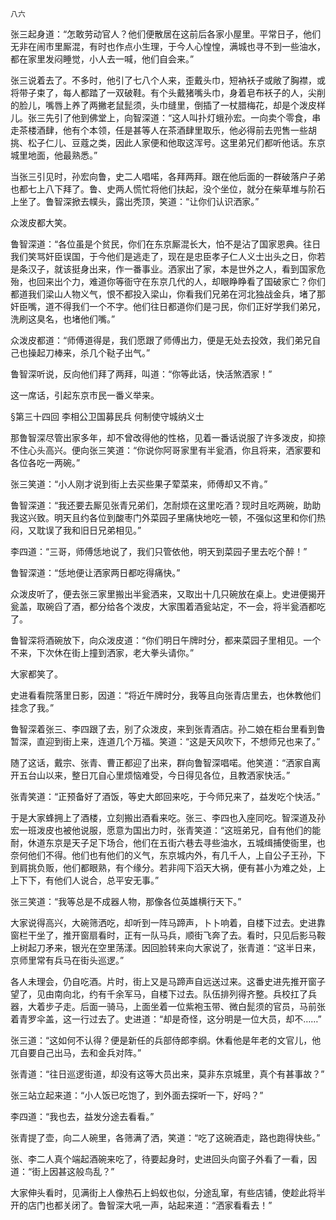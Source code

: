     八六 

   张三起身道：“怎敢劳动官人？他们便散居在这前后各家小屋里。平常日子，他们无非在闹市里厮混，有时也作点小生理，于今人心惶惶，满城也寻不到一些油水，都在家里发闷睡觉，小人去一喊，他们自会来。”

   张三说着去了。不多时，他引了七八个人来，歪戴头巾，短衲袄子或敞了胸襟，或将带子束了，每人都踏了一双破鞋。有个头戴猪嘴头巾，身着皂布袄子的人，尖削的脸儿，嘴唇上养了两撇老鼠髭须，头巾缝里，倒插了一杖腊梅花，却是个泼皮样儿。张三先引了他到佛堂上，向智深道：“这人叫扑灯蛾孙宏。一向卖个零食，串走茶楼酒肆，他有个本领，任是甚等人在茶酒肆里取乐，他必得前去兜售一些胡挑、松子仁儿、豆蔻之类，因此人家便和他取这浑号。这里弟兄们都听他话。东京城里地面，他最熟悉。”

   当张三引见时，孙宏向鲁，史二人唱喏，各拜两拜。跟在他后面的一群破落户子弟也都七上八下拜了。鲁、史两人慌忙将他们扶起，没个坐位，就分在柴草堆与阶石上坐了。鲁智深掀去幞头，露出秃顶，笑道：“让你们认识洒家。”

   众泼皮都大笑。

   鲁智深道：“各位虽是个贫民，你们在东京厮混长大，怕不是沾了国家恩典。往日我们笑骂奸臣误国，于今他们是逃走了，现在是忠臣孝子仁人义士出头之日，你若是条汉子，就该挺身出来，作一番事业。洒家出了家，本是世外之人，看到国家危殆，也回来出个力，难道你等衙守在东京几代的人，却眼睁睁看了国破家亡？你们都道我们梁山人物义气，恨不都投入梁山，你看我们兄弟在河北独战金兵，堵了那奸臣嘴，道不得我们一个不字。他们往日都道你们是刁民，你们正好学我们弟兄，洗刷这臭名，也堵他们嘴。”

   众泼皮都道：“师傅道得是，我们愿跟了师傅出力，便是无处去投效，我们弟兄自己也操起刀棒来，杀几个鞑子出气。”

   鲁智深听说，反向他们拜了两拜，叫道：“你等此话，快活煞洒家！”

   这一席话，引起东京市民一番义举来。

   §第三十四回 李相公卫国募民兵 何制使守城纳义士

   那鲁智深尽管出家多年，却不曾改得他的性格，见着一番话说服了许多泼皮，抑捺不住心头高兴。便向张三笑道：“你说你阿哥家里有半瓮酒，你且将来，洒家要和各位各吃一两碗。”

   张三笑道：“小人刚才说到街上去买些果子荤菜来，师傅却又不肯。”

   鲁智深道：“我还要去厮见张青兄弟们，怎耐烦在这里吃酒？现时且吃两碗，助助我这兴致。明天且约各位到酸枣门外菜园子里痛快地吃一顿，不强似这里和你们热闷，又耽误了我和旧日兄弟相见。”

   李四道：“三哥，师傅恁地说了，我们只管依他，明天到菜园子里去吃个醉！”

   鲁智深道：“恁地便让洒家两日都吃得痛快。”

   众泼皮听了，便去张三家里搬出半瓮洒来，又取出十几只碗放在桌上。史进便揭开瓮盖，取碗舀了酒，都分给各个泼皮，大家围着酒瓮站定，不一会，将半瓮酒都吃了。

   鲁智深将酒碗放下，向众泼皮道：“你们明日午牌时分，都来菜园子里相见。一个不来，下次休在街上撞到洒家，老大拳头请你。”

   大家都笑了。

   史进看看院落里日影，因道：“将近午牌时分，我等且向张青店里去，也休教他们挂念了我。”

   鲁智深着张三、李四跟了去，别了众泼皮，来到张青酒店。孙二娘在柜台里看到鲁暂深，直迎到街上来，连道几个万福。笑道：“这是天风吹下，不想师兄也来了。”

   随了这话，戴宗、张青、曹正都迎了出来，群向鲁智深唱喏。他笑道：“洒家自离开五台山以来，整日兀自心里烦恼难受，今日得见各位，且教洒家快活。”

   张青笑道：“正预备好了酒饭，等史大郎回来吃，于今师兄来了，益发吃个快活。”

   于是大家蜂拥上了酒楼，立刻搬出酒看来吃。张三、李四也入座同吃。智深道及孙宏一班泼皮也被他说服，愿意为国出力时，张青笑道：“这班弟兄，自有他们的能耐，休道东京是天子足下场合，他们在五街六巷去寻些油水，五城缉捕使衙里，也奈何他们不得。他们也有他们的义气，东京城内外，有几千人，上自公子王孙，下到肩挑负贩，他们都眼熟，有个缘分。若非闯下滔天大祸，便有甚小为难之处，上上下下，有他们人说合，总平安无事。”

   张三笑道：“我等总是不成器人物，那像各位英雄横行天下。”

   大家说得高兴，大碗筛洒吃，却听到一阵马蹄声，卜卜响着，自楼下过去。史进靠窗栏干坐了，推开窗扇看时，正有一队马兵，顺街飞奔了去。看时，只见后影马鞍上树起刀矛来，银光在空里荡漾。因回脸转来向大家说了，张青道：“这半日来，京师里常有兵马在街头巡逻。”

   各人未理会，仍自吃酒。片时，街上又是马蹄声自远送过来。这番史进先推开窗子望了，见由南向北，约有千余军马，自楼下过去。队伍排列得齐整。兵校扛了兵器，大着步子走。后面一骑马，上面坐着一位紫袍玉带、微白髭须的官员，马前张着青罗伞盖，这一行过去了。史进道：“却是奇怪，这分明是一位大员，却不……”

   张三道：“这如何不认得？便是新任的兵部侍郎李纲。休看他是年老的文官儿，他兀自要自己出马，去和金兵对阵。”

   张青道：“往日巡逻街道，却没有这等大员出来，莫非东京城里，真个有甚事故？”

   张三站立起来道：“小人饭已吃饱了，到外面去探听一下，好吗？”

   李四道：“我也去，益发分途去看看。”

   张青提了壶，向二人碗里，各筛满了洒，笑道：“吃了这碗酒走，路也跑得快些。”

   张、李二人真个端起酒碗来吃了，待要起身时，史进回头向窗子外看了一看，因道：“街上因甚这般鸟乱？”

   大家伸头看时，见满街上人像热石上蚂蚁也似，分途乱窜，有些店铺，使趁此将半开的店门也都关闭了。鲁智深大吼一声，站起来道：“洒家看看去！”

